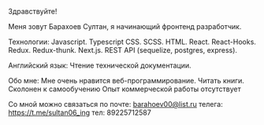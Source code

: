 Здравствуйте!

Меня зовут Барахоев Султан, я начинающий фронтенд разработчик.

Технологии:
Javascript.
Typescript
CSS.
SCSS.
HTML.
React.
React-Hooks.
Redux.
Redux-thunk.
Next.js.
REST API (sequelize, postgres, express).

Английский язык: 
Чтение технической документации.

Обо мне: 
Мне очень нравится веб-программирование.
Читать книги.
Сколонен к самообучению
Опыт коммерческой работы отсутствует


Со мной можно связаться по почте: barahoev00@list.ru
телега: https://t.me/sultan06_ing
тел: 89225712587

